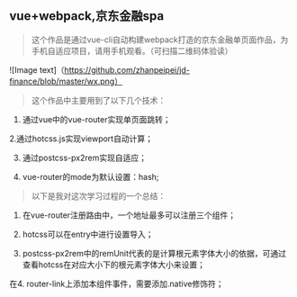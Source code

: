 ## vue+webpack,京东金融spa

> 这个作品是通过vue-cli自动构建webpack打造的京东金融单页面作品，为手机自适应项目，请用手机观看。（可扫描二维码体验读）

![Image text]（https://github.com/zhanpeipei/jd-finance/blob/master/wx.png）

> 这个作品中主要用到了以下几个技术：

1. 通过vue中的vue-router实现单页面跳转；

2.通过hotcss.js实现viewport自动计算；

3. 通过postcss-px2rem实现自适应；

4. vue-router的mode为默认设置：hash;

> 以下是我对这次学习过程的一个总结：

1. 在vue-router注册路由中，一个地址最多可以注册三个组件；

2. hotcss可以在entry中进行设置导入；

3. postcss-px2rem中的remUnit代表的是计算根元素字体大小的依据，可通过查看hotcss在对应大小下的根元素字体大小来设置；

在4. router-link上添加本组件事件，需要添加.native修饰符；
